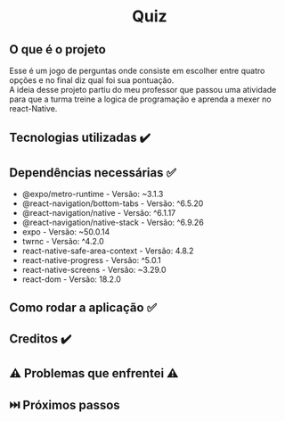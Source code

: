 <h1 align="center"> Quiz </h1>

## O que é o projeto
  Esse é um jogo de perguntas onde consiste em escolher entre quatro opções e no final diz qual foi sua pontuação.<br>
  A ideia desse projeto partiu do meu professor que passou uma atividade para que a turma treine a logica de programação e aprenda a mexer no react-Native.

## Tecnologias utilizadas ✔️
      
## Dependências necessárias ✅
  * @expo/metro-runtime - Versão: ~3.1.3
  * @react-navigation/bottom-tabs - Versão: ^6.5.20
  * @react-navigation/native - Versão: ^6.1.17
  * @react-navigation/native-stack - Versão: ^6.9.26
  * expo - Versão: ~50.0.14
  * twrnc - Versão: ^4.2.0
  * react-native-safe-area-context - Versão: 4.8.2
  * react-native-progress - Versão: ^5.0.1
  * react-native-screens - Versão: ~3.29.0
  * react-dom - Versão: 18.2.0

## Como rodar a aplicação ✅

## Creditos ✔️

## ⚠️ Problemas que enfrentei ⚠️

## ⏭️ Próximos passos
